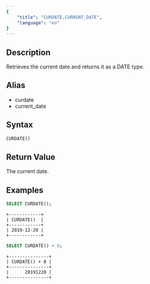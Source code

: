 ```yaml
---
{
    "title": "CURDATE,CURRENT_DATE",
    "language": "en"
}
---
```


## Description

Retrieves the current date and returns it as a DATE type.

## Alias

- curdate
- current_date

## Syntax

```sql
CURDATE()
```

## Return Value

The current date.

## Examples 

```sql
SELECT CURDATE();
```

```text
+------------+
| CURDATE()  |
+------------+
| 2019-12-20 |
+------------+
```

```sql
SELECT CURDATE() + 0;
```

```text
+---------------+
| CURDATE() + 0 |
+---------------+
|      20191220 |
+---------------+
```